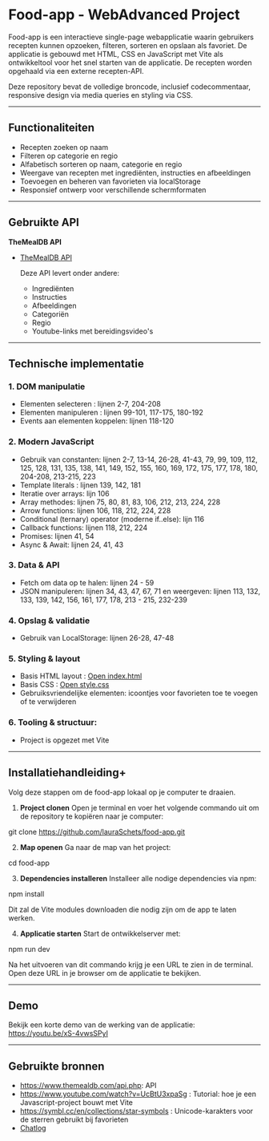 # Food-app - WebAdvanced Project

Food-app is een interactieve single-page webapplicatie waarin gebruikers recepten kunnen opzoeken, filteren, sorteren en opslaan als favoriet. De applicatie is gebouwd met HTML, CSS en JavaScript met Vite als ontwikkeltool voor het snel starten van de applicatie. De recepten worden opgehaald via een externe recepten-API.

Deze repository bevat de volledige broncode, inclusief codecommentaar, responsive design via media queries en styling via CSS.

---

## Functionaliteiten

- Recepten zoeken op naam
- Filteren op categorie en regio
- Alfabetisch sorteren op naam, categorie en regio 
- Weergave van recepten met ingrediënten, instructies en afbeeldingen 
- Toevoegen en beheren van favorieten via localStorage
- Responsief ontwerp voor verschillende schermformaten

---

## Gebruikte API

**TheMealDB API**

- [TheMealDB API](https://www.themealdb.com/api.php)  

  Deze API levert onder andere:
  - Ingrediënten
  - Instructies
  - Afbeeldingen
  - Categoriën
  - Regio
  - Youtube-links met bereidingsvideo's

---

## Technische implementatie

### 1. DOM manipulatie  
- Elementen selecteren : lijnen 2-7, 204-208
- Elementen manipuleren : lijnen 99-101, 117-175, 180-192 
- Events aan elementen koppelen: lijnen 118-120 

### 2. Modern JavaScript
- Gebruik van constanten: lijnen 2-7, 13-14, 26-28, 41-43, 79, 99, 109, 112, 125, 128, 131, 135, 138, 141, 149, 152, 155, 160, 169, 172, 175, 177, 178, 180, 204-208, 213-215, 223
- Template literals : lijnen 139, 142, 181
- Iteratie over arrays: lijn 106
- Array methodes: lijnen 75, 80, 81, 83, 106, 212, 213, 224, 228
- Arrow functions: lijnen  106, 118, 212, 224, 228
- Conditional (ternary) operator (moderne if..else): lijn 116
- Callback functions: lijnen 118, 212, 224
- Promises: lijnen 41, 54
- Async & Await: lijnen 24, 41, 43

### 3. Data & API
- Fetch om data op te halen: lijnen 24 - 59
- JSON manipuleren: lijnen 34, 43, 47, 67, 71 en weergeven: lijnen 113, 132, 133, 139, 142, 156, 161, 177, 178, 213 - 215, 232-239

### 4. Opslag & validatie
- Gebruik van LocalStorage: lijnen 26-28, 47-48

### 5. Styling & layout 
- Basis HTML layout : [Open index.html](./food-app/index.html)
- Basis CSS : [Open style.css](./client/src/css/style.css)
- Gebruiksvriendelijke elementen: icoontjes voor favorieten toe te voegen of te verwijderen
### 6. Tooling & structuur: 
- Project is opgezet met Vite 

 ---

## Installatiehandleiding+

Volg deze stappen om de food-app lokaal op je computer te draaien. 

1. **Project clonen**
Open je terminal en voer het volgende commando uit om de repository te kopiëren naar je computer:

git clone https://github.com/lauraSchets/food-app.git

2. **Map openen**
Ga naar de map van het project:

cd food-app

3. **Dependencies installeren**
Installeer alle nodige dependencies via npm:

npm install

Dit zal de Vite modules downloaden die nodig zijn om de app te laten werken. 

4. **Applicatie starten**
Start de ontwikkelserver met:

npm run dev

Na het uitvoeren van dit commando krijg je een URL te zien in de terminal. Open deze URL in je browser om de applicatie te bekijken.

---

## Demo
Bekijk een korte demo van de werking van de applicatie:
https://youtu.be/xS-4vwsSPyI

---

## Gebruikte bronnen 
- https://www.themealdb.com/api.php: API
- https://www.youtube.com/watch?v=UcBtU3xpaSg : Tutorial: hoe je een Javascript-project bouwt met Vite
- https://symbl.cc/en/collections/star-symbols : Unicode-karakters voor de sterren gebruikt bij favorieten
- [Chatlog](https://1drv.ms/b/c/383391dc55ae12ac/Edb_NxaD2_NAnk-fR7EthX0BacRbw819eu86vTWtKClFXQ?e=LxpjTH)






